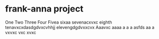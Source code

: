 # frank-anna project
One
Two
Three
Four
Fivea
sixaa
sevenacxvxc
eighth
tenavxcxdasdgdvxcvhhjj
elevengdgdvxxcvx
Aaavxc
aaaa
a
a
a
asfds
aa
a
vxvxc
vxc
xvxc
